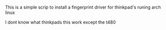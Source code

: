 This is a simple scrip to install a fingerprint driver for thinkpad's runing arch linux

I dont know what thinkpads this work except the t480
